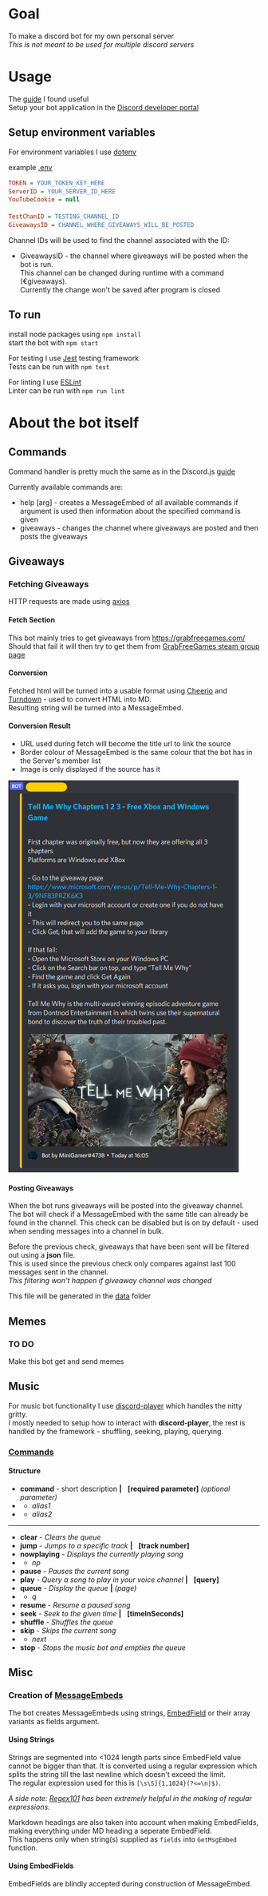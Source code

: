 # Goal

To make a discord bot for my own personal server  
_This is not meant to be used for multiple discord servers_

# Usage

The [guide](https://discordjs.guide/preparations/setting-up-a-bot-application.html#creating-your-bot)
I found useful  
Setup your bot application in the [Discord developer portal](https://discord.com/developers/applications)

## Setup environment variables

For environment variables I use [dotenv](https://github.com/motdotla/dotenv)

example [.env](./.env.example)

```ini
TOKEN = YOUR_TOKEN_KEY_HERE
ServerID = YOUR_SERVER_ID_HERE
YouTubeCookie = null

TestChanID = TESTING_CHANNEL_ID
GiveawaysID = CHANNEL_WHERE_GIVEAWAYS_WILL_BE_POSTED
```

Channel IDs will be used to find the channel associated with the ID:

- GiveawaysID - the channel where giveaways will be posted when the bot is run.  
  This channel can be changed during runtime with a command (€giveaways).  
  Currently the change won't be saved after program is closed

## To run

install node packages using `npm install`  
start the bot with `npm start`

For testing I use [Jest](https://jestjs.io/) testing framework  
Tests can be run with `npm test`

For linting I use [ESLint](https://eslint.org/)  
Linter can be run with `npm run lint`

# About the bot itself

## Commands

Command handler is pretty much the same as in the Discord.js [guide](https://discordjs.guide/command-handling/adding-features.html)

Currently available commands are:

- help [arg] - creates a MessageEmbed of all available commands
  if argument is used then information about the specified command is given
- giveaways - changes the channel where giveaways are posted and then posts the giveaways

## Giveaways

### Fetching Giveaways

HTTP requests are made using [axios](https://github.com/axios/axios)

#### Fetch Section

This bot mainly tries to get giveaways from https://grabfreegames.com/  
Should that fail it will then try to get them from
[GrabFreeGames steam group page](https://steamcommunity.com/groups/GrabFreeGames/announcements/listing)

#### Conversion

Fetched html will be turned into a usable format using [Cheerio](https://cheerio.js.org/) and
[Turndown](https://github.com/domchristie/turndown) - used to convert HTML into MD.  
Resulting string will be turned into a MessageEmbed.

#### Conversion Result

- URL used during fetch will become the title url to link the source
- Border colour of MessageEmbed is the same colour that the bot has in the Server's member list
- Image is only displayed if the source has it

![](./.github/examples/GrabFreeGames_EmbedExample.png)

#### Posting Giveaways

When the bot runs giveaways will be posted into the giveaway channel.  
The bot will check if a MessageEmbed with the same title can already be found in the channel.
This check can be disabled but is on by default - used when sending messages into a channel in bulk.

Before the previous check, giveaways that have been sent will be filtered out using a **json** file.  
This is used since the previous check only compares against last 100 messages sent in the channel.  
_This filtering won't happen if giveaway channel was changed_

This file will be generated in the [data](./data) folder

## Memes

### TO DO

Make this bot get and send memes

## Music

For music bot functionality I use [discord-player](https://discord-player.js.org/) which handles the nitty gritty.  
I mostly needed to setup how to interact with **discord-player**, the rest is handled by the framework - shuffling, seeking, playing, querying.

### [Commands](./src/commands/music/)

#### Structure

- **command** - short description **|** &nbsp; **[required parameter]** _(optional parameter)_
- - _alias1_
- - _alias2_

---

- **clear** - _Clears the queue_
- **jump** - _Jumps to a specific track_ **|** &nbsp; **[track number]**
- **nowplaying** - _Displays the currently playing song_
- - _np_
- **pause** - _Pauses the current song_
- **play** - _Query a song to play in your voice channel_ **|** &nbsp; **[query]**
- **queue** - _Display the queue_ **|** _(page)_
- - _q_
- **resume** - _Resume a paused song_
- **seek** - _Seek to the given time_ **|** &nbsp; **[timeInSeconds]**
- **shuffle** - _Shuffles the queue_
- **skip** - _Skips the current song_
- - _next_
- **stop** - _Stops the music bot and empties the queue_

## Misc

### Creation of [MessageEmbeds](https://discord.js.org/#/docs/main/stable/class/MessageEmbed)

The bot creates MessageEmbeds using strings, [EmbedField](https://discord.js.org/#/docs/main/stable/typedef/EmbedField)
or their array variants as fields argument.

#### Using Strings

Strings are segmented into <1024 length parts since EmbedField value cannot be bigger than that.
It is converted using a regular expression which splits the string till the last newline which doesn't exceed the limit.  
The regular expression used for this is `[\s\S]{1,1024}(?<=\n|$)`.

_A side note: [Regex101](https://regex101.com/) has been extremely helpful in the making of regular expressions._

Markdown headings are also taken into account when making EmbedFields, making everything under MD heading a seperate EmbedField.  
This happens only when string(s) supplied as `fields` into `GetMsgEmbed` function.

#### Using EmbedFields

EmbedFields are blindly accepted during construction of MessageEmbed.
